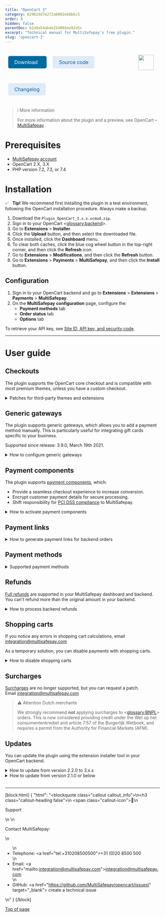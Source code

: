 ```yaml
---
title: "OpenCart 3"
category: 62962dd7e272a6002ebbbbc5
order: 8
hidden: false
parentDoc: 62a9a54abde254065ee92a5c
excerpt: "Technical manual for MultiSafepay's free plugin."
slug: 'opencart-3'
---
```

<img src="https://raw.githubusercontent.com/MultiSafepay/docs/master/static/logo/Plugins/OpenCart.svg" width="50" align="right" style="margin: 20px; max-height: 75px"/>

<div style="display: flex; flex-wrap: wrap;">

<a class="suggestEdits" style="display: inline-flex; border-radius: 5px; padding: 10px 20px; margin: 10px; font-size: 1rem; background-color: #006ba1; color: #ffffff; text-decoration: none;" href="https://www.opencart.com/index.php?route=marketplace/extension/info&extension_id=39960" target="_self"><span>Download</span><i class="icon icon-download" style="margin-left: 0.6em;"> </i></a>

<a class="suggestEdits" style="display: inline-flex; border-radius: 5px; padding: 10px 20px; margin: 10px; font-size: 1rem; background-color: #DFEBF6; color: #0a59a1; text-decoration: none;" href="https://github.com/MultiSafepay/Opencart" target="_blank"><i class="icon-external-link"></i> <span>Source code</span></a>

<a class="suggestEdits" style="display: inline-flex; border-radius: 5px; padding: 10px 20px; margin: 10px; font-size: 1rem; background-color: #DFEBF6; color: #0a59a1; text-decoration: none;" href="https://github.com/MultiSafepay/Opencart/blob/master/CHANGELOG.md" target="_blank"><span>Changelog</span></a>

</div>

> ℹ More information
>
> For more information about the plugin and a preview, see OpenCart – <a href="https://www.opencart.com/index.php?route=marketplace/extension/info&extension_id=39960" target="_blank">MultiSafepay</a> <i class="fa fa-external-link" style="font-size:12px;color:#8b929e"></i>.

# Prerequisites

- [MultiSafepay account](/docs/getting-started-guide/)
- OpenCart 2.X, 3.X
- PHP version 7.2, 7.3, or 7.4

# Installation

✅ &nbsp; **Tip!** We recommend first installing the plugin in a test environment, following the OpenCart installation procedure. Always make a backup.

1. Download the `Plugin_OpenCart_3.x.x.ocmod.zip`.
2. Sign in to your OpenCart <<glossary:backend>>.
3. Go to **Extensions** > **Installer**.
4. Click the **Upload** button, and then select the downloaded file.
5. Once installed, click the **Dashboard** menu.
7. To clear both caches, click the blue cog wheel button in the top-right corner, and then click the **Refresh** icon. 
8. Go to **Extensions** > **Modifications**, and then click the **Refresh** button.
9. Go to **Extensions** > **Payments** > **MultiSafepay**, and then click the **Install** button. 

## Configuration

1. Sign in to your OpenCart backend and go to **Extensions** > **Extensions** > **Payments** > **MultiSafepay**.
2. On the **MultiSafepay configuration** page, configure the:  
    - **Payment methods** tab
    - **Order status** tab
    - **Options** tab  

To retrieve your API key, see [Site ID, API key, and security code](/docs/sites#site-id-api-key-and-security-code).
<br>

---

# User guide

## Checkouts

The plugin supports the OpenCart core checkout and is compatible with most premium themes, unless you have a custom checkout.

<details id="patches-for-third-party-themes-and-extensions">
<summary>Patches for third-party themes and extensions</summary>
<br>

The table belows shows the patches available for third-party themes and extensions:

| Patch | Download |
|---|---|
| <a href="https://www.journal-theme.com/" target="_blank">Journal3 Quick Checkout for OpenCart 3.0.X</a> <i class="fa fa-external-link" style="font-size:12px;color:#8b929e"></i> | <a href="https://github.com/MultiSafepay/docs/raw/master/static/plugin-downloads/opencart/multisafepay-patch-for-journal3-opencart-3.0.X.ocmod.zip" target="_blank">Download OCMOD</a> <i class="fa fa-external-link" style="font-size:12px;color:#8b929e"></i> |
| <a href="https://www.journal-theme.com/" target="_blank">Journal3 Quick Checkout for OpenCart 2.3.X</a> <i class="fa fa-external-link" style="font-size:12px;color:#8b929e"></i> | <a href="https://github.com/MultiSafepay/docs/raw/master/static/plugin-downloads/opencart/multisafepay-patch-for-journal3-opencart-2.3.X.ocmod.zip" target="_blank">Download OCMOD</a> <i class="fa fa-external-link" style="font-size:12px;color:#8b929e"></i> |
| <a href="https://dreamvention.ee/ajax-quick-checkout-one-page-checkout-fast-checkout" target="_blank">AJAX Quick Checkout for OpenCart 3.0.X</a> <i class="fa fa-external-link" style="font-size:12px;color:#8b929e"></i> | <a href="https://github.com/MultiSafepay/docs/raw/master/static/plugin-downloads/opencart/multisafepay-patch-for-ajax-quick-checkout-free-version-7.3.1-opencart-3.0.X.ocmod.zip" target="_blank">Download OCMOD</a> <i class="fa fa-external-link" style="font-size:12px;color:#8b929e"></i> |
| <a href="https://dreamvention.ee/ajax-quick-checkout-one-page-checkout-fast-checkout" target="_blank">AJAX Quick Checkout for OpenCart 2.3.X</a> <i class="fa fa-external-link" style="font-size:12px;color:#8b929e"></i> | <a href="https://github.com/MultiSafepay/docs/raw/master/static/plugin-downloads/opencart/multisafepay-patch-for-ajax-quick-checkout-free-version-7.3.1-opencart-2.3.X.ocmod.zip" target="_blank">Download OCMOD</a> <i class="fa fa-external-link" style="font-size:12px;color:#8b929e"></i> |
| <a href="https://www.extensionsbazaar.com/opencart-one-page-checkout" target="_blank">OnePage Checkout 4.0.0 for OpenCart 3.0.X</a> <i class="fa fa-external-link" style="font-size:12px;color:#8b929e"></i> | <a href="https://github.com/MultiSafepay/docs/raw/master/static/plugin-downloads/opencart/multisafepay-patch-for-onepage-checkout-4.0.0-opencart-3.0.X.ocmod.zip" target="_blank">Download OCMOD</a> <i class="fa fa-external-link" style="font-size:12px;color:#8b929e"></i> |
| <a href="https://www.extensionsbazaar.com/opencart-one-page-checkout" target="_blank">OnePage Checkout 4.0.0 for OpenCart 2.3.X</a> <i class="fa fa-external-link" style="font-size:12px;color:#8b929e"></i> | <a href="https://github.com/MultiSafepay/docs/raw/master/static/plugin-downloads/opencart/multisafepay-patch-for-onepage-checkout-4.0.0-opencart-2.3.X.ocmod.zip" target="_blank">Download OCMOD</a> <i class="fa fa-external-link" style="font-size:12px;color:#8b929e"></i> |
| <a href="https://www.modulepoints.com/quickcheckout" target="_blank">Quick Checkout / Onepage Checkout for OpenCart 3.0.X</a> <i class="fa fa-external-link" style="font-size:12px;color:#8b929e"></i> | <a href="https://github.com/MultiSafepay/docs/raw/master/static/plugin-downloads/opencart/multisafepay-patch-for-quick-checkout-from-module-points-opencart-3.0.X.ocmod.zip" target="_blank">Download OCMOD</a> <i class="fa fa-external-link" style="font-size:12px;color:#8b929e"></i> |
| <a href="https://www.modulepoints.com/quickcheckout" target="_blank">Quick Checkout / Onepage Checkout for OpenCart 2.3.X</a> <i class="fa fa-external-link" style="font-size:12px;color:#8b929e"></i> | <a href="https://github.com/MultiSafepay/docs/raw/master/static/plugin-downloads/opencart/multisafepay-patch-for-quick-checkout-from-module-points-opencart-2.3.X.ocmod.zip" target="_blank">Download OCMOD</a> <i class="fa fa-external-link" style="font-size:12px;color:#8b929e"></i> |
| <a href="https://shop.openwebcreations.eu/eu-vat-compliant" target="_blank">EU VAT Compliant</a> <i class="fa fa-external-link" style="font-size:12px;color:#8b929e"></i> | <a href="https://github.com/MultiSafepay/docs/raw/master/static/plugin-downloads/opencart/multisafepay-patch-for-owc-euvat-reverse-charge-vat-exempt.ocmod.zip" target="_blank">Download OCMOD</a> <i class="fa fa-external-link" style="font-size:12px;color:#8b929e"></i> |
| <a href="https://www.opencart.com/index.php?route=marketplace/extension/info&extension_id=5040" target="_blank">PayCharge Free for OpenCart 2.3.X</a> <i class="fa fa-external-link" style="font-size:12px;color:#8b929e"></i> | <a href="https://github.com/MultiSafepay/docs/raw/master/static/plugin-downloads/opencart/multisafepay-patch-for-paycharge-free-version-6.1-opencart-2.3.X.ocmod.zip" target="_blank">Download OCMOD</a> <i class="fa fa-external-link" style="font-size:12px;color:#8b929e"></i> |
| <a href="https://www.opencart.com/index.php?route=marketplace/extension/info&extension_id=7382" target="_blank">Quick Checkout 11.0.0 for OpenCart 2.3.X</a> <i class="fa fa-external-link" style="font-size:12px;color:#8b929e"></i> | <a href="https://github.com/MultiSafepay/docs/raw/master/static/plugin-downloads/opencart/multisafepay-patch-for-quick-checkout-11.0.0-from-marketinsg-opencart-2.3.X.ocmod.zip" target="_blank">Download OCMOD</a> <i class="fa fa-external-link" style="font-size:12px;color:#8b929e"></i> |

  <br>
  
The Integration Team will do their best to provide support for third-party plugins and premium themes. Email <integration@multisafepay.com>

</details>

## Generic gateways

The plugin supports generic gateways, which allows you to add a payment method manually. This is particularly useful for integrating gift cards specific to your business. 

Supported since release: 3.9.0, March 19th 2021.

<details id="how-to-configure-generic-gateways">
<summary>How to configure generic gateways</summary>
<br>

To configure generic gateways, follow these steps:

1. Sign in to your OpenCart backend.
2. Go to **Plugin settings** > **Payment methods** tab.
3. Set the:  
    - Gateway identifier  
    - Gateway logo  
    - Gateway label  
    - Whether to include the shopping cart in refunds (required for <<glossary:BNPL>> gateway IDs)

You can filter payment methods by:

- Geographic zone
- Currency
- Minimum amount
- Maximum amount
- Customer groups

Full and partial refunds (except for BNPL orders), and backend orders are fully supported. You can also set a custom initial <<glossary:order status>>.

</details>

## Payment components

The plugin supports [payment components](/docs/payment-components/), which:

- Provide a seamless checkout experience to increase conversion.
- Encrypt customer payment details for secure processing.
- Shift responsibility for [PCI DSS compliance](/docs/pci-dss/) to MultiSafepay.

<details id="how-to-activate-payment-components">
<summary>How to activate payment components</summary>
<br>

If you're new to accepting card payments, email a request to activate them to <sales@multisafepay.com>

1. Sign in to your OpenCart <<glossary:backend>>.
2. Go to **Extensions** > Type: **Payments** > **MultiSafepay** > **Edit**.
3. Select the **Payment methods** tab and then expand the method of your choice.
4. Enable **Payment Component** and optionally **Tokenization**.

❗️ **Note:** Tokenization is available only when **Payment Component** is activated.

💬  **Support:** If you have a custom checkout and encounter a conflict with the payment component, the Integration Team will do their best to provide support, but we can't guarantee compatibility in all cases.

</details>

## Payment links

<details id="how-to-generate-payment-links-for-backend-orders">
<summary>How to generate payment links for backend orders</summary>
<br>

1. Sign in to your OpenCart backend.
2. Go to **System** > **Localisation** > **Order status**.
3. Enter a custom <<glossary:order status>> for when the payment link is sent.
4. Go to **Extensions** > **Payments** > **MultiSafepay**.
5. Set the **Generate payment links at the admin** field to **Yes**.
6. On the **Options** tab > **Payment request** field, set the **Previously created order status**.
7. To reserve stock units of order items generated by the admin, while the <<glossary:order status>> is still **Pending**, go to **System** > **Settings** > **Store** > **Options** tab. 
8. In the **Processing order status** field, set the order status previously registered as **Payment request**.
9. Go to **Sales** > **Orders** > **Add new order**.
10. Enter all the order details in the following tabs:  
    - **Customer details**  
    - **Products**  
    - **Payment details**  
    - **Shipping details** 
11. At the fifth step **Totals**, in the **Payment method** field, select a MultiSafepay payment method.
12. In the **Order status** field, select the order status previously registered as **Payment request**.
13. To process the order, click **Save**.

The customer receives the payment link in the email sent by OpenCart containing the order details. The payment link is also added to the order history details. 

</details>

## Payment methods

<details id="supported-payment-methods">
<summary>Supported payment methods</summary>
<br>

- Cards: [All](/docs/card-payments/) 
- Banking methods: All, except TrustPay
- <<glossary:BNPL>>: All
- Wallets: [Alipay](/docs/alipay/), [Apple Pay](/docs/apple-pay/), [PayPal](/docs/paypal/)
- Prepaid cards:
    - <a href="https://www.babycadeaubon.nl" target="_blank">Baby Cadeaubon</a> <i class="fa fa-external-link" style="font-size:12px;color:#8b929e"></i>
    - Beauty & Wellness
    - <a href="https://www.cadeaubon.nl/cadeaubonnen/nederlandse-boekenbon" target="_blank">Boekenbon</a> <i class="fa fa-external-link" style="font-size:12px;color:#8b929e"></i>
    - <a href="https://www.fashioncheque.com/nl" target="_blank">Fashion Cheque</a> <i class="fa fa-external-link" style="font-size:12px;color:#8b929e"></i>
    - <a href="https://www.fashion-giftcard.nl" target="_blank">Fashion gift card</a> <i class="fa fa-external-link" style="font-size:12px;color:#8b929e"></i>
    - Fietsenbon
    - <a href="https://www.gezondheidsbon.nl/mhome" target="_blank">Gezondheidsbon</a> <i class="fa fa-external-link" style="font-size:12px;color:#8b929e"></i>
    - <a href="https://www.nationale-tuinbon.nl" target="_blank">Nationale tuinbon</a> <i class="fa fa-external-link" style="font-size:12px;color:#8b929e"></i>
    - <a href="https://www.parfumcadeaukaart.nl" target="_blank">Parfumcadeaukaart</a> <i class="fa fa-external-link" style="font-size:12px;color:#8b929e"></i>
    - [Paysafecard](/docs/paysafecard/)
    - <a href="https://www.podiumcadeaukaart.nl" target="_blank">Podium</a> <i class="fa fa-external-link" style="font-size:12px;color:#8b929e"></i>
    - <a href="https://www.sportenfitcadeau.nl" target="_blank">Sport en Fit</a> <i class="fa fa-external-link" style="font-size:12px;color:#8b929e"></i>
    - <a href="https://www.vvvcadeaukaarten.nl" target="_blank">VVV gift card</a> <i class="fa fa-external-link" style="font-size:12px;color:#8b929e"></i>
    - <a href="https://www.webshopgiftcard.nl" target="_blank">Webshop gift card</a> <i class="fa fa-external-link" style="font-size:12px;color:#8b929e"></i>
    - <a href="https://www.wellnessgiftcard.nl" target="_blank">Wellness gift card</a> <i class="fa fa-external-link" style="font-size:12px;color:#8b929e"></i>
    - Wijncadeau
    - <a href="https://www.winkelcheque.nl" target="_blank">Winkelcheque</a> <i class="fa fa-external-link" style="font-size:12px;color:#8b929e"></i>
    - <a href="https://www.yourgift.nl/" target="_blank">Yourgift</a> <i class="fa fa-external-link" style="font-size:12px;color:#8b929e"></i>

</details>

## Refunds

[Full refunds](/docs/refund-payments/) are supported in your MultiSafepay dashboard and backend.  
You can't refund more than the original amount in your backend.

<details id="how-to-process-backend-refunds">
<summary>How to process backend refunds</summary>
<br>

1. Sign in to your OpenCart backend.
2. Go to **Orders** > **Order view button** > **Order history panel**. 
3. Click the **Refund** button.  
This only appears if the <<glossary:order status>> is **Completed** or **Shipped**.

</details>

## Shopping carts

If you notice any errors in shopping cart calculations, email <integration@multisafepay.com>

As a temporary solution, you can disable payments with shopping carts.

<details id="how-to-disable-shopping-carts">
<summary>How to disable shopping carts</summary>
<br>

❗️ **Note:** This disables all <<glossary:BNPL>> methods.

1. Sign in to your OpenCart backend.
2. Go to **Extensions** > **Payments** > **MultiSafepay**.
3. In the MultiSafepay extension, go to the **Options** tab.
4. From the **Disable Shopping Cart** list, select **Yes**.
5. Click **Save**.

</details>

## Surcharges

[Surcharges](/docs/surcharges/) are no longer supported, but you can request a patch.  
Email <integration@multisafepay.com> 

> ⚠️ Attention Dutch merchants
>
> We strongly recommend **not** applying surcharges to <<glossary:BNPL>> orders. This is now considered providing credit under the Wet op het consumentenkrediet and article 7:57 of the Burgerlijk Wetboek, and requires a permit from the Authority for Financial Markets (AFM).

## Updates

You can update the plugin using the extension installer tool in your OpenCart backend.

<details id="how-to-update-from-version-2-2-to-3">
<summary>How to update from version 2.2.0 to 3.x.x</summary>
<br>

1. For security, always create a backup of your OpenCart application.
2. Download the Plugin_OpenCart_3.x.x.ocmod.zip.
3. Sign in to your OpenCart backend.
4. Go to **Extensions** > **Installer**.
5. Click the **Upload** button, and then select the downloaded file.
6. Once installed, in the menu go to **Dashboard**.
7. To clear both caches, click the blue cog wheel icon in the top-right corner, and then click the **Refresh** icon. 
8. Go to **Extensions** > **Modifications**, and then click the **Refresh** icon.
9. Go to **Extensions** > **Payments** > **MultiSafepay**.
10. To access the **Settings** page, click the **Edit** button.
11. A warning appears requesting you to delete old plugin files. 
12. In the **Maintenance** tab, click **Delete old plugin files**. 
</details>

<details id="how-to-update-from-version-2-1-or-below">
<summary>How to update from version 2.1.0 or below</summary>
<br>

1. For security, create a backup of your OpenCart application.
2. Manually remove all files from the MultiSafepay extension using an FTP program or server file administration program.
3. Follow the [installation](/docs/opencart#how-to-install) instructions above.

</details>
<br>

---

[block:html]
{
  "html": "<blockquote class=\"callout callout_info\">\n<h3 class=\"callout-heading false\">\n        <span class=\"callout-icon\">💬</span>\n        <p>Support</p>\n    </h3>\n  <p>Contact MultiSafepay:</p>\n  <ul>\n    <li>Telephone: <a href=\"tel:+310208500500\">+31 (0)20 8500 500</a></li>\n    <li>Email: <a href=\"mailto:integration@multisafepay.com\">integration@multisafepay.com</a></li>\n    <li>GitHub: <a href=\"https://github.com/MultiSafepay/opencart/issues\" target=\"_blank\"> create a technical issue</a></li> </ul>  \n</blockquote>"
}
[/block]

[Top of page](#)